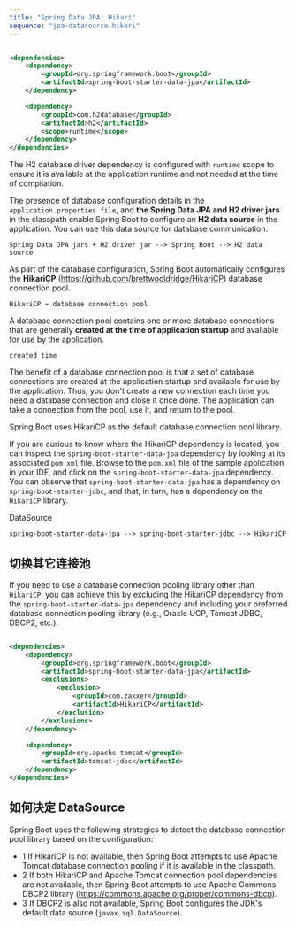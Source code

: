 ```yaml
---
title: "Spring Data JPA: Hikari"
sequence: "jpa-datasource-hikari"
---
```


```xml

<dependencies>
    <dependency>
        <groupId>org.springframework.boot</groupId>
        <artifactId>spring-boot-starter-data-jpa</artifactId>
    </dependency>

    <dependency>
        <groupId>com.h2database</groupId>
        <artifactId>h2</artifactId>
        <scope>runtime</scope>
    </dependency>
</dependencies>
```

The H2 database driver dependency is configured with `runtime` scope to ensure
it is available at the application runtime and not needed at the time of compilation.

The presence of database configuration details in the `application.properties file`,
and **the Spring Data JPA and H2 driver jars** in the classpath enable Spring Boot
to configure an **H2 data source** in the application.
You can use this data source for database communication.

```text
Spring Data JPA jars + H2 driver jar --> Spring Boot --> H2 data source
```

As part of the database configuration, Spring Boot automatically configures the
**HikariCP** (https://github.com/brettwooldridge/HikariCP) database connection pool.

```text
HikariCP = database connection pool
```

A database connection pool contains one or more database connections
that are generally **created at the time of application startup** and available for use by the application.

```text
created time
```

The benefit of a database connection pool is that
a set of database connections are created at the application startup and available for use by the application.
Thus, you don't create a new connection each time you need a database connection and close it once done.
The application can take a connection from the pool, use it, and return to the pool.

Spring Boot uses HikariCP as the default database connection pool library.

If you are curious to know where the HikariCP dependency is located,
you can inspect the `spring-boot-starter-data-jpa` dependency
by looking at its associated `pom.xml` file.
Browse to the `pom.xml` file of the sample application in your IDE,
and click on the `spring-boot-starter-data-jpa` dependency.
You can observe that `spring-boot-starter-data-jpa` has a dependency on `spring-boot-starter-jdbc`,
and that, in turn, has a dependency on the `HikariCP` library.

DataSource

```text
spring-boot-starter-data-jpa --> spring-boot-starter-jdbc --> HikariCP
```

## 切换其它连接池

If you need to use a database connection pooling library other than `HikariCP`,
you can achieve this by excluding the HikariCP dependency from the `spring-boot-starter-data-jpa` dependency and
including your preferred database connection pooling library (e.g., Oracle UCP, Tomcat JDBC, DBCP2, etc.).

```xml

<dependencies>
    <dependency>
        <groupId>org.springframework.boot</groupId>
        <artifactId>spring-boot-starter-data-jpa</artifactId>
        <exclusions>
            <exclusion>
                <groupId>com.zaxxer</groupId>
                <artifactId>HikariCP</artifactId>
            </exclusion>
        </exclusions>
    </dependency>

    <dependency>
        <groupId>org.apache.tomcat</groupId>
        <artifactId>tomcat-jdbc</artifactId>
    </dependency>
</dependencies>
```

## 如何决定 DataSource

Spring Boot uses the following strategies to detect the database connection pool
library based on the configuration:

- 1 If HikariCP is not available, then Spring Boot attempts to use Apache Tomcat
  database connection pooling if it is available in the classpath.
- 2 If both HikariCP and Apache Tomcat connection pool dependencies are not
  available, then Spring Boot attempts to use Apache Commons DBCP2 library
  (https://commons.apache.org/proper/commons-dbcp).
- 3 If DBCP2 is also not available, Spring Boot configures the JDK's default data
  source (`javax.sql.DataSource`).

[hikari-github-url]: https://github.com/brettwooldridge/HikariCP
